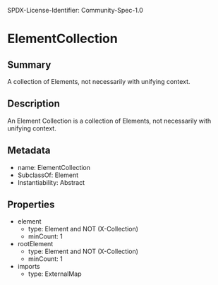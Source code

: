 SPDX-License-Identifier: Community-Spec-1.0

# ElementCollection

## Summary

A collection of Elements, not necessarily with unifying context.

## Description

An Element Collection is a collection of Elements, not necessarily with unifying context.

## Metadata

- name: ElementCollection
- SubclassOf: Element
- Instantiability: Abstract

## Properties

- element
  - type: Element and NOT (X-Collection)
  - minCount: 1
- rootElement
  - type: Element and NOT (X-Collection)
  - minCount: 1
- imports
  - type: ExternalMap

